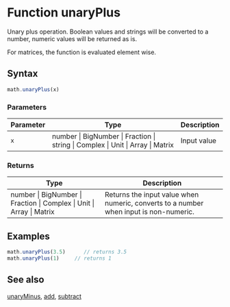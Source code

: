 <!-- Note: This file is automatically generated from source code comments. Changes made in this file will be overridden. -->

# Function unaryPlus

Unary plus operation.
Boolean values and strings will be converted to a number, numeric values will be returned as is.

For matrices, the function is evaluated element wise.


## Syntax

```js
math.unaryPlus(x)
```

### Parameters

Parameter | Type | Description
--------- | ---- | -----------
`x` | number &#124; BigNumber &#124; Fraction &#124; string &#124; Complex &#124; Unit &#124; Array &#124; Matrix |  Input value

### Returns

Type | Description
---- | -----------
number &#124; BigNumber &#124; Fraction &#124; Complex &#124; Unit &#124; Array &#124; Matrix |  Returns the input value when numeric, converts to a number when input is non-numeric.


## Examples

```js
math.unaryPlus(3.5)      // returns 3.5
math.unaryPlus(1)     // returns 1
```


## See also

[unaryMinus](unaryMinus.md),
[add](add.md),
[subtract](subtract.md)
